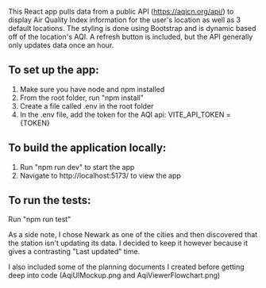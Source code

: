 This React app pulls data from a public API (https://aqicn.org/api/) to display Air Quality 
Index information for the user's location as well as 3 default locations. The styling is done 
using Bootstrap and is dynamic based off of the location's AQI. A refresh button is included, 
but the API generally only updates data once an hour.

## To set up the app:
1. Make sure you have node and npm installed
2. From the root folder, run "npm install"
3. Create a file called .env in the root folder
4. In the .env file, add the token for the AQI api: VITE_API_TOKEN = {TOKEN}

## To build the application locally:
1. Run "npm run dev" to start the app
2. Navigate to http://localhost:5173/ to view the app

## To run the tests:
 Run "npm run test"

As a side note, I chose Newark as one of the cities and then discovered that the station isn't updating its data.
I decided to keep it however because it gives a contrasting "Last updated" time.

I also included some of the planning documents I created before getting deep into code (AqiUIMockup.png and AqiViewerFlowchart.png)

